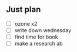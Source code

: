 ## Just plan
- [ ] ozone x2
- [ ] write down wednesday
- [ ] find time for book
- [ ] make a research ab
